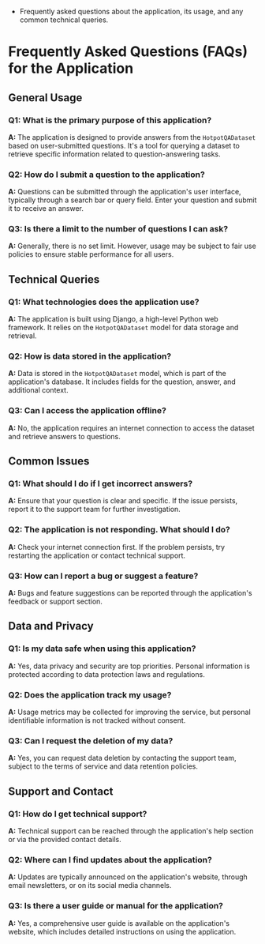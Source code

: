 - Frequently asked questions about the application, its usage, and any common technical queries.

# Frequently Asked Questions (FAQs) for the Application

## General Usage

### Q1: What is the primary purpose of this application?
**A:** The application is designed to provide answers from the `HotpotQADataset` based on user-submitted questions. It's a tool for querying a dataset to retrieve specific information related to question-answering tasks.

### Q2: How do I submit a question to the application?
**A:** Questions can be submitted through the application's user interface, typically through a search bar or query field. Enter your question and submit it to receive an answer.

### Q3: Is there a limit to the number of questions I can ask?
**A:** Generally, there is no set limit. However, usage may be subject to fair use policies to ensure stable performance for all users.

## Technical Queries

### Q1: What technologies does the application use?
**A:** The application is built using Django, a high-level Python web framework. It relies on the `HotpotQADataset` model for data storage and retrieval.

### Q2: How is data stored in the application?
**A:** Data is stored in the `HotpotQADataset` model, which is part of the application's database. It includes fields for the question, answer, and additional context.

### Q3: Can I access the application offline?
**A:** No, the application requires an internet connection to access the dataset and retrieve answers to questions.

## Common Issues

### Q1: What should I do if I get incorrect answers?
**A:** Ensure that your question is clear and specific. If the issue persists, report it to the support team for further investigation.

### Q2: The application is not responding. What should I do?
**A:** Check your internet connection first. If the problem persists, try restarting the application or contact technical support.

### Q3: How can I report a bug or suggest a feature?
**A:** Bugs and feature suggestions can be reported through the application's feedback or support section.

## Data and Privacy

### Q1: Is my data safe when using this application?
**A:** Yes, data privacy and security are top priorities. Personal information is protected according to data protection laws and regulations.

### Q2: Does the application track my usage?
**A:** Usage metrics may be collected for improving the service, but personal identifiable information is not tracked without consent.

### Q3: Can I request the deletion of my data?
**A:** Yes, you can request data deletion by contacting the support team, subject to the terms of service and data retention policies.

## Support and Contact

### Q1: How do I get technical support?
**A:** Technical support can be reached through the application's help section or via the provided contact details.

### Q2: Where can I find updates about the application?
**A:** Updates are typically announced on the application's website, through email newsletters, or on its social media channels.

### Q3: Is there a user guide or manual for the application?
**A:** Yes, a comprehensive user guide is available on the application's website, which includes detailed instructions on using the application.